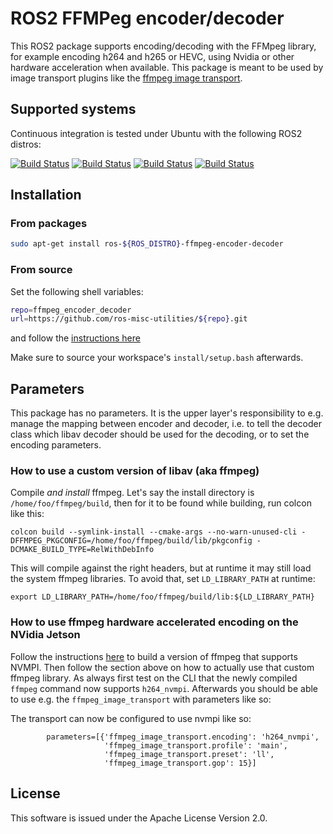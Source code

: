 # ROS2 FFMPeg encoder/decoder

This ROS2 package supports encoding/decoding with the FFMpeg
library, for example encoding h264 and h265 or HEVC, using
Nvidia or other hardware acceleration when available.
This package is meant to be used by image transport plugins like
the [ffmpeg image transport](https://github.com/ros-misc-utilities/ffmpeg_image_transport/).

## Supported systems

Continuous integration is tested under Ubuntu with the following ROS2 distros:

 [![Build Status](https://build.ros2.org/buildStatus/icon?job=Hdev__ffmpeg_encoder_decoder__ubuntu_jammy_amd64&subject=Humble)](https://build.ros2.org/job/Hdev__ffmpeg_encoder_decoder__ubuntu_jammy_amd64/)
 [![Build Status](https://build.ros2.org/buildStatus/icon?job=Idev__ffmpeg_encoder_decoder__ubuntu_jammy_amd64&subject=Iron)](https://build.ros2.org/job/Idev__ffmpeg_encoder_decoder__ubuntu_jammy_amd64/)
 [![Build Status](https://build.ros2.org/buildStatus/icon?job=Idev__ffmpeg_encoder_decoder__ubuntu_jammy_amd64&subject=Jazzy)](https://build.ros2.org/job/Jdev__ffmpeg_encoder_decoder__ubuntu_noble_amd64/)
 [![Build Status](https://build.ros2.org/buildStatus/icon?job=Rdev__ffmpeg_encoder_decoder__ubuntu_noble_amd64&subject=Rolling)](https://build.ros2.org/job/Rdev__ffmpeg_encoder_decoder__ubuntu_noble_amd64/)


## Installation

### From packages

```bash
sudo apt-get install ros-${ROS_DISTRO}-ffmpeg-encoder-decoder
```

### From source

Set the following shell variables:
```bash
repo=ffmpeg_encoder_decoder
url=https://github.com/ros-misc-utilities/${repo}.git
```
and follow the [instructions here](https://github.com/ros-misc-utilities/.github/blob/master/docs/build_ros_repository.md)

Make sure to source your workspace's ``install/setup.bash`` afterwards.

## Parameters

This package has no parameters. It is the upper layer's responsibility to e.g. manage the mapping between encoder and decoder, i.e. to tell the decoder class which libav decoder should be used for the decoding, or to set the encoding parameters.

### How to use a custom version of libav (aka ffmpeg)

Compile *and install* ffmpeg. Let's say the install directory is
``/home/foo/ffmpeg/build``, then for it to be found while building,
run colcon like this:
```
colcon build --symlink-install --cmake-args --no-warn-unused-cli -DFFMPEG_PKGCONFIG=/home/foo/ffmpeg/build/lib/pkgconfig -DCMAKE_BUILD_TYPE=RelWithDebInfo 
```

This will compile against the right headers, but at runtime it may
still load the system ffmpeg libraries. To avoid that, set
``LD_LIBRARY_PATH`` at runtime:
```
export LD_LIBRARY_PATH=/home/foo/ffmpeg/build/lib:${LD_LIBRARY_PATH}
```

### How to use ffmpeg hardware accelerated encoding on the NVidia Jetson

Follow the instructions
[here](https://github.com/jocover/jetson-ffmpeg) to build a version of
ffmpeg that supports NVMPI. Then follow the section above on how to
actually use that custom ffmpeg library. As always first test on the
CLI that the newly compiled ``ffmpeg`` command now supports
``h264_nvmpi``. Afterwards you should be able to use e.g. the ``ffmpeg_image_transport`` with
parameters like so:

The transport can now be configured to use nvmpi like so:

```
        parameters=[{'ffmpeg_image_transport.encoding': 'h264_nvmpi',
                     'ffmpeg_image_transport.profile': 'main',
                     'ffmpeg_image_transport.preset': 'll',
                     'ffmpeg_image_transport.gop': 15}]
```


## License

This software is issued under the Apache License Version 2.0.
